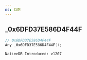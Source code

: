 ```yaml
---
ns: CAM
---
```

## _0x6DFD37E586D4F44F

```c
// 0x6DFD37E586D4F44F
Any _0x6DFD37E586D4F44F();
```

```
NativeDB Introduced: v1207
```

